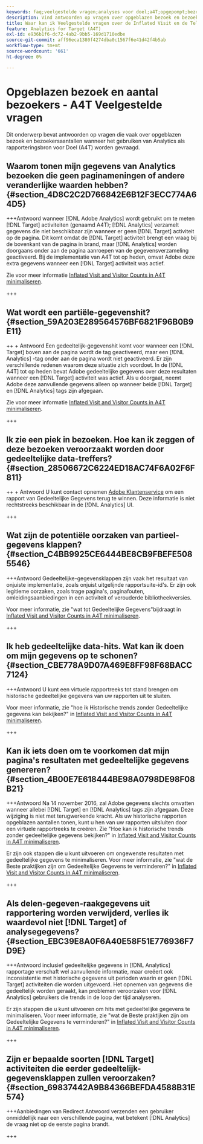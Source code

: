 ```yaml
---
keywords: faq;veelgestelde vragen;analyses voor doel;a4T;opgepompt;bezoek;bezoeker;gedeeltelijke hit;wees;wees;gedeeltelijk geraakt
description: Vind antwoorden op vragen over opgeblazen bezoek en bezoekersaantallen wanneer het gebruiken van Analytics voor [!DNL Target] (A4T). Leer hoe u "gedeeltelijke gegevens" minimaliseert.
title: Waar kan ik Veelgestelde vragen over de Inflated Visit en de Tellingen van de Bezoeker met A4T vinden?
feature: Analytics for Target (A4T)
exl-id: e936b1f6-dc72-4ab2-9bb5-169d1710edbe
source-git-commit: aff96eca1380f4274dba0c1567f6e41d42f4b5ab
workflow-type: tm+mt
source-wordcount: '661'
ht-degree: 0%

---
```


# Opgeblazen bezoek en aantal bezoekers - A4T Veelgestelde vragen

Dit onderwerp bevat antwoorden op vragen die vaak over opgeblazen bezoek en bezoekersaantallen wanneer het gebruiken van Analytics als rapporteringsbron voor Doel (A4T) worden gevraagd.

## Waarom tonen mijn gegevens van Analytics bezoeken die geen paginameningen of andere veranderlijke waarden hebben? {#section_4D8C2C2D766842E6B12F3ECC774A64D5}

+++Antwoord wanneer [!DNL Adobe Analytics] wordt gebruikt om te meten [!DNL Target] activiteiten (genaamd A4T); [!DNL Analytics] verzamelt gegevens die niet beschikbaar zijn wanneer er geen [!DNL Target] activiteit op de pagina. Dit komt omdat de [!DNL Target] activiteit brengt een vraag bij de bovenkant van de pagina in brand, maar [!DNL Analytics] worden doorgaans onder aan de pagina aanroepen van de gegevensverzameling geactiveerd. Bij de implementatie van A4T tot op heden, omvat Adobe deze extra gegevens wanneer een [!DNL Target] activiteit was actief.

Zie voor meer informatie [Inflated Visit and Visitor Counts in A4T minimaliseren](/help/main/c-integrating-target-with-mac/a4t/c-a4t-troubleshooting/minimizing-inflated-visit-and-visitor-counts-a4t.md#concept_A515C2DE126E44B6AD97754C2C6D5235).

+++

## Wat wordt een partiële-gegevenshit? {#section_59A203E289564576BF6821F96B0B9E11}

++ + Antwoord Een gedeeltelijk-gegevenshit komt voor wanneer een [!DNL Target] boven aan de pagina wordt de tag geactiveerd, maar een [!DNL Analytics] -tag onder aan de pagina wordt niet geactiveerd. Er zijn verschillende redenen waarom deze situatie zich voordoet. In de [!DNL A4T] tot op heden bevat Adobe gedeeltelijke gegevens over deze resultaten wanneer een [!DNL Target] activiteit was actief. Als u doorgaat, neemt Adobe deze aanvullende gegevens alleen op wanneer beide [!DNL Target] en [!DNL Analytics] tags zijn afgegaan.

Zie voor meer informatie [Inflated Visit and Visitor Counts in A4T minimaliseren](/help/main/c-integrating-target-with-mac/a4t/c-a4t-troubleshooting/minimizing-inflated-visit-and-visitor-counts-a4t.md#concept_A515C2DE126E44B6AD97754C2C6D5235).

+++

## Ik zie een piek in bezoeken. Hoe kan ik zeggen of deze bezoeken veroorzaakt worden door gedeeltelijke data-treffers? {#section_28506672C6224ED18AC74F6A02F6F811}

++ + Antwoord U kunt contact opnemen [Adobe Klantenservice](/help/main/cmp-resources-and-contact-information.md#reference_ACA3391A00EF467B87930A450050077C) om een rapport van Gedeeltelijke Gegevens terug te winnen. Deze informatie is niet rechtstreeks beschikbaar in de [!DNL Analytics] UI.

+++

## Wat zijn de potentiële oorzaken van partieel-gegevens klappen? {#section_C4BB9925CE6444BE8CB9FBEFE5085546}

+++Antwoord Gedeeltelijke-gegevensklappen zijn vaak het resultaat van onjuiste implementatie, zoals onjuist uitgelijnde rapportsuite-id&#39;s. Er zijn ook legitieme oorzaken, zoals trage pagina&#39;s, paginafouten, omleidingsaanbiedingen in een activiteit of verouderde bibliotheekversies.

Voor meer informatie, zie &quot;wat tot Gedeeltelijke Gegevens&quot;bijdraagt in [Inflated Visit and Visitor Counts in A4T minimaliseren](/help/main/c-integrating-target-with-mac/a4t/c-a4t-troubleshooting/minimizing-inflated-visit-and-visitor-counts-a4t.md#concept_A515C2DE126E44B6AD97754C2C6D5235).

+++

## Ik heb gedeeltelijke data-hits. Wat kan ik doen om mijn gegevens op te schonen? {#section_CBE778A9D07A469E8FF98F68BACC7124}

+++Antwoord U kunt een virtuele rapportreeks tot stand brengen om historische gedeeltelijke gegevens van uw rapporten uit te sluiten.

Voor meer informatie, zie &quot;hoe ik Historische trends zonder Gedeeltelijke gegevens kan bekijken?&quot; in [Inflated Visit and Visitor Counts in A4T minimaliseren](/help/main/c-integrating-target-with-mac/a4t/c-a4t-troubleshooting/minimizing-inflated-visit-and-visitor-counts-a4t.md#concept_A515C2DE126E44B6AD97754C2C6D5235).

+++

## Kan ik iets doen om te voorkomen dat mijn pagina&#39;s resultaten met gedeeltelijke gegevens genereren? {#section_4B00E7E618444BE98A0798DE98F08B21}

+++Antwoord Na 14 november 2016, zal Adobe gegevens slechts omvatten wanneer allebei [!DNL Target] en [!DNL Analytics] tags zijn afgegaan. Deze wijziging is niet met terugwerkende kracht. Als uw historische rapporten opgeblazen aantallen tonen, kunt u hen van uw rapporten uitsluiten door een virtuele rapportreeks te creëren. Zie &quot;Hoe kan ik historische trends zonder gedeeltelijke gegevens bekijken?&quot; in [Inflated Visit and Visitor Counts in A4T minimaliseren](/help/main/c-integrating-target-with-mac/a4t/c-a4t-troubleshooting/minimizing-inflated-visit-and-visitor-counts-a4t.md#concept_A515C2DE126E44B6AD97754C2C6D5235).

Er zijn ook stappen die u kunt uitvoeren om ongewenste resultaten met gedeeltelijke gegevens te minimaliseren. Voor meer informatie, zie &quot;wat de Beste praktijken zijn om Gedeeltelijke Gegevens te verminderen?&quot; in [Inflated Visit and Visitor Counts in A4T minimaliseren](/help/main/c-integrating-target-with-mac/a4t/c-a4t-troubleshooting/minimizing-inflated-visit-and-visitor-counts-a4t.md#concept_A515C2DE126E44B6AD97754C2C6D5235).

+++

## Als delen-gegeven-raakgegevens uit rapportering worden verwijderd, verlies ik waardevol niet [!DNL Target] of analysegegevens? {#section_EBC39E8A0F6A40E58F51E776936F7D9E}

+++Antwoord inclusief gedeeltelijke gegevens in [!DNL Analytics] rapportage verschaft wel aanvullende informatie, maar creëert ook inconsistentie met historische gegevens uit perioden waarin er geen [!DNL Target] activiteiten die worden uitgevoerd. Het opnemen van gegevens die gedeeltelijk worden geraakt, kan problemen veroorzaken voor [!DNL Analytics] gebruikers die trends in de loop der tijd analyseren.

Er zijn stappen die u kunt uitvoeren om hits met gedeeltelijke gegevens te minimaliseren. Voor meer informatie, zie &quot;wat de Beste praktijken zijn om Gedeeltelijke Gegevens te verminderen?&quot; in [Inflated Visit and Visitor Counts in A4T minimaliseren](/help/main/c-integrating-target-with-mac/a4t/c-a4t-troubleshooting/minimizing-inflated-visit-and-visitor-counts-a4t.md#concept_A515C2DE126E44B6AD97754C2C6D5235).

+++

## Zijn er bepaalde soorten [!DNL Target] activiteiten die eerder gedeeltelijk-gegevensklappen zullen veroorzaken? {#section_69837442A9B84366BEFDA4588B31E574}

+++Aanbiedingen van Redirect Antwoord verzenden een gebruiker onmiddellijk naar een verschillende pagina, wat betekent [!DNL Analytics] de vraag niet op de eerste pagina brandt.

+++